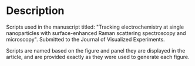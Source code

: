 # Description
Scripts used in the manuscript titled: "Tracking electrochemistry at single nanoparticles with surface-enhanced Raman scattering spectroscopy and microscopy". Submitted to the Journal of Visualized Experiments.

Scripts are named based on the figure and panel they are displayed in the article, and are provided exactly as they were used to generate each figure.
